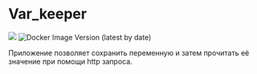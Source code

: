 # Var_keeper

![](https://github.com/sss111ddd/var_keeper/actions/workflows/staging.yml/badge.svg) <img alt="Docker Image Version (latest by date)" src="https://img.shields.io/docker/v/sss111ddd/var_keeper?label=build%20for%20commit&sort=date">

Приложение позволяет сохранить переменную и затем прочитать её значение при помощи http запроса.

